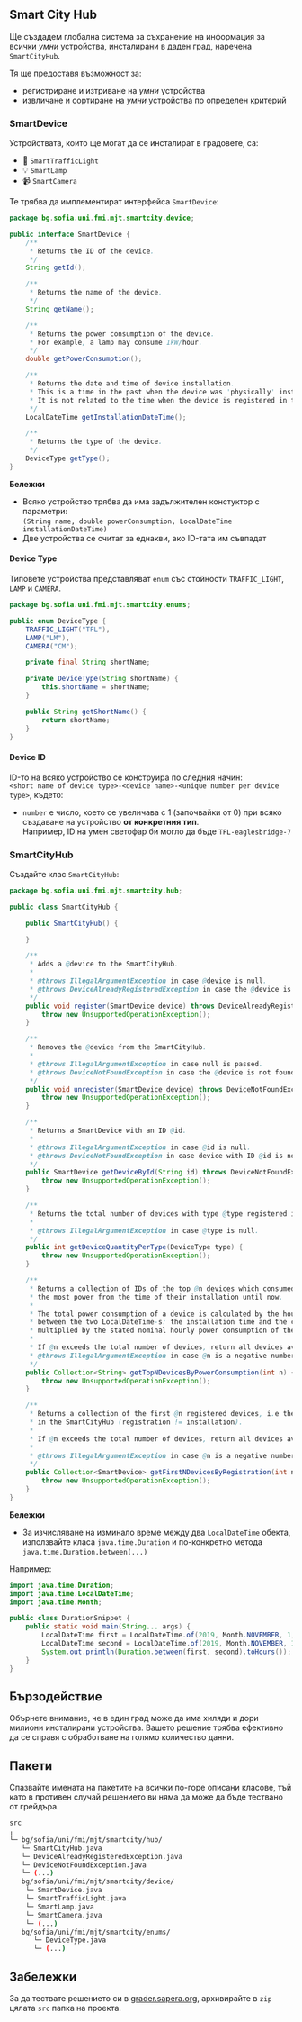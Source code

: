 ## Smart City Hub

Ще създадем глобална система за съхранение на информация за всички *умни* устройства, инсталирани в даден град, наречена `SmartCityHub`.

Тя ще предоставя възможност за:
- регистриране и изтриване на *умни* устройства
- извличане и сортиране на *умни* устройства по определен критерий

### SmartDevice

Устройствата, които ще могат да се инсталират в градовете, са:

- :traffic_light: `SmartTrafficLight`
- :bulb: `SmartLamp`
- :video_camera: `SmartCamera`

Те трябва да имплементират интерфейса `SmartDevice`:

```java
package bg.sofia.uni.fmi.mjt.smartcity.device;

public interface SmartDevice {
    /**
     * Returns the ID of the device.
     */
    String getId();

    /**
     * Returns the name of the device.
     */
    String getName();

    /**
     * Returns the power consumption of the device.
     * For example, a lamp may consume 1kW/hour.
     */
    double getPowerConsumption();

    /**
     * Returns the date and time of device installation.
     * This is a time in the past when the device was 'physically' installed.
     * It is not related to the time when the device is registered in the Hub.
     */
    LocalDateTime getInstallationDateTime();

    /**
     * Returns the type of the device.
     */
    DeviceType getType();
}
```

**Бележки**
- Всяко устройство трябва да има задължителен констуктор с параметри:\
`(String name, double powerConsumption, LocalDateTime installationDateTime)`
- Две устройства се считат за еднакви, ако ID-тата им съвпадат

#### Device Type

Типовете устройства представляват `enum` със стойности `TRAFFIC_LIGHT`, `LAMP` и `CAMERA`.

```java
package bg.sofia.uni.fmi.mjt.smartcity.enums;

public enum DeviceType {
    TRAFFIC_LIGHT("TFL"),
    LAMP("LM"),
    CAMERA("CM");

    private final String shortName;

    private DeviceType(String shortName) {
        this.shortName = shortName;
    }

    public String getShortName() {
        return shortName;
    }
}
```

#### Device ID

ID-то на всяко устройство се конструира по следния начин:\
`<short name of device type>-<device name>-<unique number per device type>`, където:
- `number` е число, което се увеличава с 1 (започвайки от 0) при всяко създаване на устройство **от конкретния тип**.\
Например, ID на умен светофар би могло да бъде `TFL-eaglesbridge-7`

### SmartCityHub

Създайте клас `SmartCityHub`:

```java
package bg.sofia.uni.fmi.mjt.smartcity.hub;

public class SmartCityHub {

    public SmartCityHub() {

    }

    /**
     * Adds a @device to the SmartCityHub.
     *
     * @throws IllegalArgumentException in case @device is null.
     * @throws DeviceAlreadyRegisteredException in case the @device is already registered.
     */
    public void register(SmartDevice device) throws DeviceAlreadyRegisteredException {
        throw new UnsupportedOperationException();
    }

    /**
     * Removes the @device from the SmartCityHub.
     *
     * @throws IllegalArgumentException in case null is passed.
     * @throws DeviceNotFoundException in case the @device is not found.
     */
    public void unregister(SmartDevice device) throws DeviceNotFoundException {
        throw new UnsupportedOperationException();
    }

    /**
     * Returns a SmartDevice with an ID @id.
     *
     * @throws IllegalArgumentException in case @id is null.
     * @throws DeviceNotFoundException in case device with ID @id is not found.
     */
    public SmartDevice getDeviceById(String id) throws DeviceNotFoundException {
        throw new UnsupportedOperationException();
    }

    /**
     * Returns the total number of devices with type @type registered in SmartCityHub.
     *
     * @throws IllegalArgumentException in case @type is null.
     */
    public int getDeviceQuantityPerType(DeviceType type) {
        throw new UnsupportedOperationException();
    }

    /**
     * Returns a collection of IDs of the top @n devices which consumed
     * the most power from the time of their installation until now.
     * 
     * The total power consumption of a device is calculated by the hours elapsed
     * between the two LocalDateTime-s: the installation time and the current time (now)
     * multiplied by the stated nominal hourly power consumption of the device.
     *
     * If @n exceeds the total number of devices, return all devices available sorted by the given criterion.
     * @throws IllegalArgumentException in case @n is a negative number.
     */
    public Collection<String> getTopNDevicesByPowerConsumption(int n) {
        throw new UnsupportedOperationException();
    }

    /**
     * Returns a collection of the first @n registered devices, i.e the first @n that were added
     * in the SmartCityHub (registration != installation).
     * 
     * If @n exceeds the total number of devices, return all devices available sorted by the given criterion.
     *
     * @throws IllegalArgumentException in case @n is a negative number.
     */
    public Collection<SmartDevice> getFirstNDevicesByRegistration(int n) {
        throw new UnsupportedOperationException();
    }
}
```
**Бележки**
- За изчисляване на изминало време между двa `LocalDateTime` обекта, използвайте класа `java.time.Duration` и по-конкретно метода `java.time.Duration.between(...)`

Например:

```java
import java.time.Duration;
import java.time.LocalDateTime;
import java.time.Month;

public class DurationSnippet {
    public static void main(String... args) {
        LocalDateTime first = LocalDateTime.of(2019, Month.NOVEMBER, 1, 9, 0); // 2019-11-01T09:00
        LocalDateTime second = LocalDateTime.of(2019, Month.NOVEMBER, 1, 11, 0); // 2019-11-01T11:00
        System.out.println(Duration.between(first, second).toHours()); // 2
    }
}
```

## Бързодействие

Обърнете внимание, че в един град може да има хиляди и дори милиони инсталирани устройства. Вашето решение трябва ефективно да се справя с обработване на голямо количество данни.

## Пакети

Спазвайте имената на пакетите на всички по-горе описани класове, тъй като в противен случай решението ви няма да може да бъде тествано от грейдъра.

```bash
src
╷
└─ bg/sofia/uni/fmi/mjt/smartcity/hub/
   └─ SmartCityHub.java
   └─ DeviceAlreadyRegisteredException.java
   └─ DeviceNotFoundException.java
   └─ (...)
   bg/sofia/uni/fmi/mjt/smartcity/device/
    └─ SmartDevice.java
    └─ SmartTrafficLight.java
    └─ SmartLamp.java
    └─ SmartCamera.java
    └─ (...)
   bg/sofia/uni/fmi/mjt/smartcity/enums/
      └─ DeviceType.java
      └─ (...)
```

## Забележки

За да тествате решението си в [grader.sapera.org](http://grader.sapera.org), архивирайте в `zip` цялата `src` папка на проекта.
